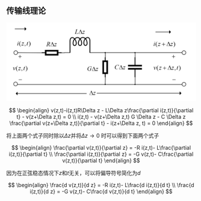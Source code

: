 ## 传输线理论

![](../../note_picture/传输线等效模型.png)

$$ \begin{align}
    v(z,t)-i(z,t)R\Delta z - L\Delta z\frac{\partial i(z,t)}{\partial t} - v(z+\Delta z,t) = 0 \\
    i(z,t) - v(z+\Delta z,t) G \Delta z - C \Delta z \frac{\partial v(z+\Delta z,t)}{\partial t} - i(z+\Delta z, t) = 0
\end{align} $$

将上面两个式子同时除以$\Delta z$并将$\Delta z \to 0$ 时可以得到下面两个式子

$$ \begin{align}
    \frac{\partial v(z,t)}{\partial z} = -R i(z,t)- L\frac{\partial i(z,t)}{\partial t} \\
    \frac{\partial i(z,t)}{\partial z} = -G v(z,t)- C\frac{\partial v(z,t)}{\partial t}  
\end{align} $$

因为在正弦稳态情况下$z$和$t$无关，可以将偏导符号简化为$d$

$$ \begin{align}
    \frac{d v(z,t)}{d z} = -R i(z,t)- L\frac{d i(z,t)}{d t} \\
    \frac{d i(z,t)}{d z} = -G v(z,t)- C\frac{d v(z,t)}{d t}  
\end{align} $$
